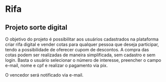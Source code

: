 # Rifa

## Projeto sorte digital

O objetivo do projeto é possibilitar aos usuários cadastrados na plataforma criar rifa digital e vender cotas para qualquer pessoa que deseja participar, tendo a possibilidade de oferecer cupom de descontos.
A compra das cotas podem ser realizadas de maneira simplificada, sem cadastro e sem login.
Basta o usuário selecionar o número de interesse, preencher o campo e-mail, nome e cpf e realizar o pagamento via pix.

O vencedor será notificado via e-mail.
